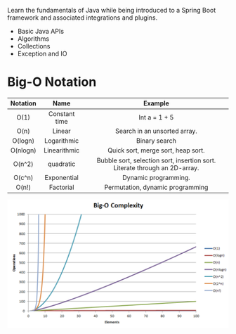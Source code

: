Learn the fundamentals of Java while being introduced to a Spring Boot framework and associated integrations and plugins.

* Basic Java APIs
* Algorithms
* Collections
* Exception and IO

# Big-O Notation
| Notation | Name   | Example   |
| :---:    | :---:  | :---:     |
|    O(1)  | Constant time  | Int a = 1 + 5   |
| O(n)     | Linear         | Search in an unsorted array. |
| O(logn)  | Logarithmic    | Binary search  |
| O(nlogn) | Linearithmic   | Quick sort, merge sort, heap sort. |
| O(n^2)   | quadratic      | Bubble sort, selection sort, insertion sort. Literate through an 2D-array. |
| O(c^n)   | Exponential    | Dynamic programming. |
| O(n!)    | Factorial      | Permutation, dynamic programming |


<p align="center">
  <img src="https://github.com/iamAkolab/udacity_javadev_nanodegree/blob/main/part2_java_basics/bigO.png" title="Big O Notation">
</p>
